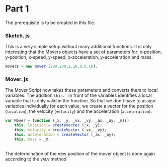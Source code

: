 # Part 1

The prerequisite is to be created in this file.

### Sketch. js 
This is a very simple setup without many additional functions. It is only interesting that the Movers objects have a set of parameters for: x-position, y-position, x-speed, y-speed, x-acceleration, y-acceleration and mass.

```js
movers = new mover (200,200,2,10,0,0,10);
```
### Mover. js

The Mover Script now takes these parameters and converts them to local variables. The addition `this. ` in front of the variables identifies a local variable that is only valid in the function. So that we don't have to assign variables individually for each value, we create a vector for the position (`location`), the velocity (`velocity`) and the acceleration (`acceleration`). 

```js
var Mover = function (_x, _y, _vx, _vy, _ax, _ay, _m){)
    this. location = createVector (_x, _y);
    this. velocity = createVector (_vx, _vy);
    this. acceleration = createVector (_ax, _ay);
    this. mass = _m;
    
```
The determination of the new position of the mover object is done again according to the `VALV` method

